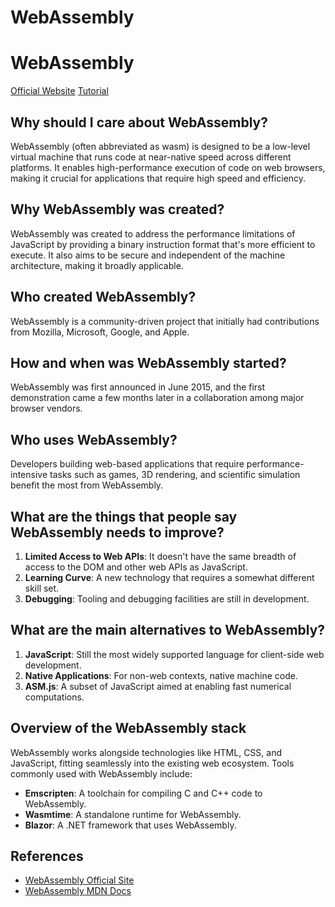 # WebAssembly

# WebAssembly

[Official Website](https://webassembly.org/)
[Tutorial](https://developer.mozilla.org/en-US/docs/WebAssembly/Concepts)

## Why should I care about WebAssembly?

WebAssembly (often abbreviated as wasm) is designed to be a low-level virtual machine that runs code at near-native speed across different platforms. It enables high-performance execution of code on web browsers, making it crucial for applications that require high speed and efficiency.

## Why WebAssembly was created?

WebAssembly was created to address the performance limitations of JavaScript by providing a binary instruction format that's more efficient to execute. It also aims to be secure and independent of the machine architecture, making it broadly applicable.

## Who created WebAssembly?

WebAssembly is a community-driven project that initially had contributions from Mozilla, Microsoft, Google, and Apple.

## How and when was WebAssembly started?

WebAssembly was first announced in June 2015, and the first demonstration came a few months later in a collaboration among major browser vendors.

## Who uses WebAssembly?

Developers building web-based applications that require performance-intensive tasks such as games, 3D rendering, and scientific simulation benefit the most from WebAssembly.

## What are the things that people say WebAssembly needs to improve?

1. **Limited Access to Web APIs**: It doesn't have the same breadth of access to the DOM and other web APIs as JavaScript.
2. **Learning Curve**: A new technology that requires a somewhat different skill set.
3. **Debugging**: Tooling and debugging facilities are still in development.

## What are the main alternatives to WebAssembly?

1. **JavaScript**: Still the most widely supported language for client-side web development.
2. **Native Applications**: For non-web contexts, native machine code.
3. **ASM.js**: A subset of JavaScript aimed at enabling fast numerical computations.

## Overview of the WebAssembly stack

WebAssembly works alongside technologies like HTML, CSS, and JavaScript, fitting seamlessly into the existing web ecosystem. Tools commonly used with WebAssembly include:

- **Emscripten**: A toolchain for compiling C and C++ code to WebAssembly.
- **Wasmtime**: A standalone runtime for WebAssembly.
- **Blazor**: A .NET framework that uses WebAssembly.

## References

- [WebAssembly Official Site](https://webassembly.org/)
- [WebAssembly MDN Docs](https://developer.mozilla.org/en-US/docs/WebAssembly)
